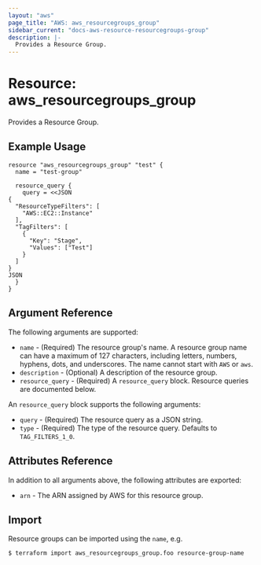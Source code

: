 ```yaml
---
layout: "aws"
page_title: "AWS: aws_resourcegroups_group"
sidebar_current: "docs-aws-resource-resourcegroups-group"
description: |-
  Provides a Resource Group.
---
```


# Resource: aws_resourcegroups_group

Provides a Resource Group.

## Example Usage

```hcl
resource "aws_resourcegroups_group" "test" {
  name = "test-group"

  resource_query {
    query = <<JSON
{
  "ResourceTypeFilters": [
    "AWS::EC2::Instance"
  ],
  "TagFilters": [
    {
      "Key": "Stage",
      "Values": ["Test"]
    }
  ]
}
JSON
  }
}
```

## Argument Reference

The following arguments are supported:

* `name` - (Required) The resource group's name. A resource group name can have a maximum of 127 characters, including letters, numbers, hyphens, dots, and underscores. The name cannot start with `AWS` or `aws`.
* `description` - (Optional) A description of the resource group.
* `resource_query` - (Required) A `resource_query` block. Resource queries are documented below.

An `resource_query` block supports the following arguments:

* `query` - (Required) The resource query as a JSON string.
* `type` - (Required) The type of the resource query. Defaults to `TAG_FILTERS_1_0`. 

## Attributes Reference

In addition to all arguments above, the following attributes are exported:

* `arn` - The ARN assigned by AWS for this resource group.

## Import

Resource groups can be imported using the `name`, e.g.

```
$ terraform import aws_resourcegroups_group.foo resource-group-name
```
